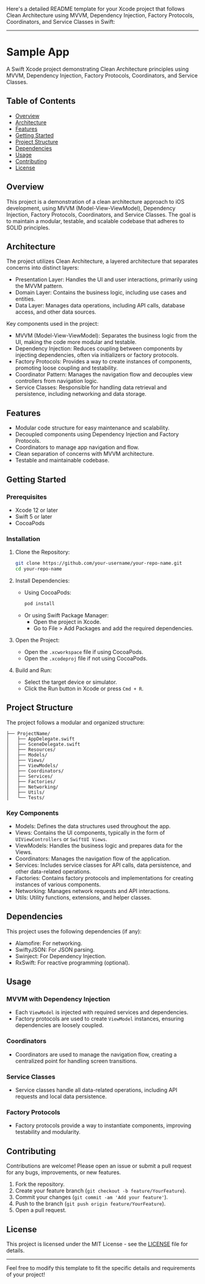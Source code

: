 Here's a detailed README template for your Xcode project that follows Clean Architecture using MVVM, Dependency Injection, Factory Protocols, Coordinators, and Service Classes in Swift:

---

# Sample App

A Swift Xcode project demonstrating Clean Architecture principles using MVVM, Dependency Injection, Factory Protocols, Coordinators, and Service Classes.

## Table of Contents

- [Overview](#overview)
- [Architecture](#architecture)
- [Features](#features)
- [Getting Started](#getting-started)
- [Project Structure](#project-structure)
- [Dependencies](#dependencies)
- [Usage](#usage)
- [Contributing](#contributing)
- [License](#license)

## Overview

This project is a demonstration of a clean architecture approach to iOS development, using MVVM (Model-View-ViewModel), Dependency Injection, Factory Protocols, Coordinators, and Service Classes. The goal is to maintain a modular, testable, and scalable codebase that adheres to SOLID principles.

## Architecture

The project utilizes Clean Architecture, a layered architecture that separates concerns into distinct layers:

- Presentation Layer: Handles the UI and user interactions, primarily using the MVVM pattern.
- Domain Layer: Contains the business logic, including use cases and entities.
- Data Layer: Manages data operations, including API calls, database access, and other data sources.

Key components used in the project:

- MVVM (Model-View-ViewModel): Separates the business logic from the UI, making the code more modular and testable.
- Dependency Injection: Reduces coupling between components by injecting dependencies, often via initializers or factory protocols.
- Factory Protocols: Provides a way to create instances of components, promoting loose coupling and testability.
- Coordinator Pattern: Manages the navigation flow and decouples view controllers from navigation logic.
- Service Classes: Responsible for handling data retrieval and persistence, including networking and data storage.

## Features

- Modular code structure for easy maintenance and scalability.
- Decoupled components using Dependency Injection and Factory Protocols.
- Coordinators to manage app navigation and flow.
- Clean separation of concerns with MVVM architecture.
- Testable and maintainable codebase.

## Getting Started

### Prerequisites

- Xcode 12 or later
- Swift 5 or later
- CocoaPods

### Installation

1. Clone the Repository:
   ```bash
   git clone https://github.com/your-username/your-repo-name.git
   cd your-repo-name
   ```

2. Install Dependencies:
   - Using CocoaPods:
     ```bash
     pod install
     ```
   - Or using Swift Package Manager:
     - Open the project in Xcode.
     - Go to File > Add Packages and add the required dependencies.

3. Open the Project:
   - Open the `.xcworkspace` file if using CocoaPods.
   - Open the `.xcodeproj` file if not using CocoaPods.

4. Build and Run:
   - Select the target device or simulator.
   - Click the Run button in Xcode or press `Cmd + R`.

## Project Structure

The project follows a modular and organized structure:

```
├── ProjectName/
│   ├── AppDelegate.swift
│   ├── SceneDelegate.swift
│   ├── Resources/
│   ├── Models/
│   ├── Views/
│   ├── ViewModels/
│   ├── Coordinators/
│   ├── Services/
│   ├── Factories/
│   ├── Networking/
│   ├── Utils/
│   └── Tests/
```

### Key Components

- Models: Defines the data structures used throughout the app.
- Views: Contains the UI components, typically in the form of `UIViewControllers` or `SwiftUI Views`.
- ViewModels: Handles the business logic and prepares data for the Views.
- Coordinators: Manages the navigation flow of the application.
- Services: Includes service classes for API calls, data persistence, and other data-related operations.
- Factories: Contains factory protocols and implementations for creating instances of various components.
- Networking: Manages network requests and API interactions.
- Utils: Utility functions, extensions, and helper classes.

## Dependencies

This project uses the following dependencies (if any):

- Alamofire: For networking.
- SwiftyJSON: For JSON parsing.
- Swinject: For Dependency Injection.
- RxSwift: For reactive programming (optional).

## Usage

### MVVM with Dependency Injection

- Each `ViewModel` is injected with required services and dependencies.
- Factory protocols are used to create `ViewModel` instances, ensuring dependencies are loosely coupled.

### Coordinators

- Coordinators are used to manage the navigation flow, creating a centralized point for handling screen transitions.

### Service Classes

- Service classes handle all data-related operations, including API requests and local data persistence.

### Factory Protocols

- Factory protocols provide a way to instantiate components, improving testability and modularity.

## Contributing

Contributions are welcome! Please open an issue or submit a pull request for any bugs, improvements, or new features.

1. Fork the repository.
2. Create your feature branch (`git checkout -b feature/YourFeature`).
3. Commit your changes (`git commit -am 'Add your feature'`).
4. Push to the branch (`git push origin feature/YourFeature`).
5. Open a pull request.

## License

This project is licensed under the MIT License - see the [LICENSE](LICENSE) file for details.

---

Feel free to modify this template to fit the specific details and requirements of your project!
